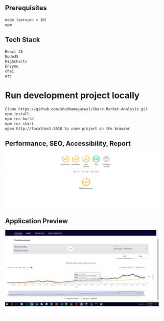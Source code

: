## Prerequisites

```
node (version > 10)
npm

```

## Tech Stack

```
React JS
NodeJS
Highcharts
Enzyme
chai
etc
```

# Run development project locally

```
Clone https://github.com/shubhamagarwal/Share-Market-Analysis.git
npm install
npm run build
npm run start
open http://localhost:3010 to view project on the browser
```


## Performance, SEO, Accessibility, Report

![Performance cd](https://github.com/shubhamagarwal/Share-Market-Analysis/blob/master/src/images/performance.png 'Performance, SEO, Accessibility, Report')

## Application Preview

![Application Preview cd](https://github.com/shubhamagarwal/Share-Market-Analysis/blob/master/src/images/stash.png 'Application Preview')